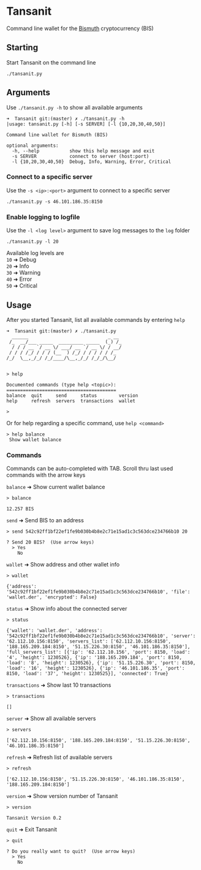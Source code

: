 # Tansanit
Command line wallet for the [Bismuth](https://bismuth.cz) cryptocurrency (BIS)

## Starting
Start Tansanit on the command line

```shell
./tansanit.py
```

## Arguments
Use `./tansanit.py -h` to show all available arguments

```shell
➜  Tansanit git:(master) ✗ ./tansanit.py -h
|usage: tansanit.py [-h] [-s SERVER] [-l {10,20,30,40,50}]

Command line wallet for Bismuth (BIS)

optional arguments:
  -h, --help           show this help message and exit
  -s SERVER            connect to server (host:port)
  -l {10,20,30,40,50}  Debug, Info, Warning, Error, Critical
```

### Connect to a specific server
Use the `-s <ip>:<port>` argument to connect to a specific server

```shell
./tansanit.py -s 46.101.186.35:8150
```

### Enable logging to logfile
Use the `-l <log level>` argument to save log messages to the `log` folder

```shell
./tansanit.py -l 20
```

Available log levels are  
`10` ➜ Debug  
`20` ➜ Info  
`30` ➜ Warning  
`40` ➜ Error  
`50` ➜ Critical  

## Usage
After you started Tansanit, list all available commands by entering `help`

```shell
➜  Tansanit git:(master) ✗ ./tansanit.py 
  ______                             _ __ 
 /_  __/___ _____  _________ _____  (_) /_
  / / / __ `/ __ \/ ___/ __ `/ __ \/ / __/
 / / / /_/ / / / (__  ) /_/ / / / / / /_  
/_/  \__,_/_/ /_/____/\__,_/_/ /_/_/\__/  
                                          

> help

Documented commands (type help <topic>):
========================================
balance  quit     send     status        version
help     refresh  servers  transactions  wallet 

> 
```

Or for help regarding a specific command, use `help <command>`

```shell
> help balance
 Show wallet balance 
```

### Commands
Commands can be auto-completed with TAB. Scroll thru last used commands with the arrow keys

`balance` ➜ Show current wallet balance  

```
> balance

12.257 BIS
```

`send` ➜ Send BIS to an address  

```
> send 542c92ff1bf22ef1fe9b030b4b8e2c71e15ad1c3c563dce234766b10 20

? Send 20 BIS?  (Use arrow keys)
  > Yes
    No
```

`wallet` ➜ Show address and other wallet info  

```
> wallet

{'address': '542c92ff1bf22ef1fe9b030b4b8e2c71e15ad1c3c563dce234766b10', 'file': 'wallet.der', 'encrypted': False}
```

`status` ➜ Show info about the connected server  

```
> status

{'wallet': 'wallet.der', 'address': '542c92ff1bf22ef1fe9b030b4b8e2c71e15ad1c3c563dce234766b10', 'server': '62.112.10.156:8150', 'servers_list': ['62.112.10.156:8150', '188.165.209.184:8150', '51.15.226.30:8150', '46.101.186.35:8150'], 'full_servers_list': [{'ip': '62.112.10.156', 'port': 8150, 'load': '4', 'height': 1230526}, {'ip': '188.165.209.184', 'port': 8150, 'load': '8', 'height': 1230526}, {'ip': '51.15.226.30', 'port': 8150, 'load': '16', 'height': 1230526}, {'ip': '46.101.186.35', 'port': 8150, 'load': '37', 'height': 1230525}], 'connected': True}
```

`transactions` ➜ Show last 10 transactions  

```
> transactions

[]
```

`server` ➜ Show all available servers  

```
> servers

['62.112.10.156:8150', '188.165.209.184:8150', '51.15.226.30:8150', '46.101.186.35:8150']
```

`refresh` ➜ Refresh list of available servers  

```
> refresh

['62.112.10.156:8150', '51.15.226.30:8150', '46.101.186.35:8150', '188.165.209.184:8150']
```

`version` ➜ Show version number of Tansanit  

```
> version

Tansanit Version 0.2
```

`quit` ➜ Exit Tansanit  

```
> quit

? Do you really want to quit?  (Use arrow keys)
  > Yes
    No
```